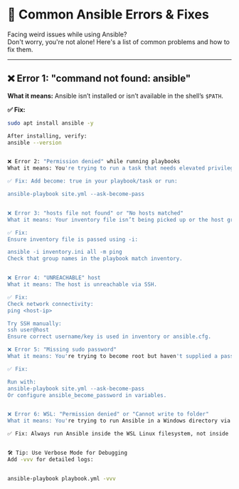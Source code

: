 # 🐞 Common Ansible Errors & Fixes

Facing weird issues while using Ansible?  
Don't worry, you're not alone! Here's a list of common problems and how to fix them.

---

## ❌ Error 1: "command not found: ansible"
**What it means:** Ansible isn’t installed or isn’t available in the shell’s `$PATH`.

**✅ Fix:**
```bash
sudo apt install ansible -y

After installing, verify:
ansible --version


❌ Error 2: "Permission denied" while running playbooks
What it means: You're trying to run a task that needs elevated privileges.

✅ Fix: Add become: true in your playbook/task or run:

ansible-playbook site.yml --ask-become-pass


❌ Error 3: "hosts file not found" or "No hosts matched"
What it means: Your inventory file isn’t being picked up or the host group doesn’t exist.

✅ Fix:
Ensure inventory file is passed using -i:

ansible -i inventory.ini all -m ping
Check that group names in the playbook match inventory.


❌ Error 4: "UNREACHABLE" host
What it means: The host is unreachable via SSH.

✅ Fix:
Check network connectivity:
ping <host-ip>

Try SSH manually:
ssh user@host
Ensure correct username/key is used in inventory or ansible.cfg.

❌ Error 5: "Missing sudo password"
What it means: You're trying to become root but haven't supplied a password.

✅ Fix:

Run with:
ansible-playbook site.yml --ask-become-pass
Or configure ansible_become_password in variables.


❌ Error 6: WSL: "Permission denied" or "Cannot write to folder"
What it means: You're trying to run Ansible in a Windows directory via WSL.

✅ Fix: Always run Ansible inside the WSL Linux filesystem, not inside /mnt/c/ paths.


🛠️ Tip: Use Verbose Mode for Debugging
Add -vvv for detailed logs:


ansible-playbook playbook.yml -vvv
